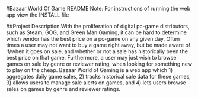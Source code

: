 #Bazaar World Of Game README
Note: For instructions of running the web app view the INSTALL file

##Project Description
With the proliferation of digital pc-game distributors, such as Steam, GOG, and Green Man Gaming, it can be hard to determine which vendor has the best price on a pc-game on any given day. Often times a user may not want to buy a game right away, but be made aware of if/when it goes on sale, and whether or not a sale has historically been the best price on that game. Furthermore, a user may just wish to browse games on sale by genre or reviewer rating, when looking for something new to play on the cheap. Bazaar World of Gaming is a web app which 1) aggregates daily game sales, 2) tracks historical sale data for these games, 3) allows users to manage sale alerts on games, and 4) lets users browse sales on games by genre and reviewer ratings.

